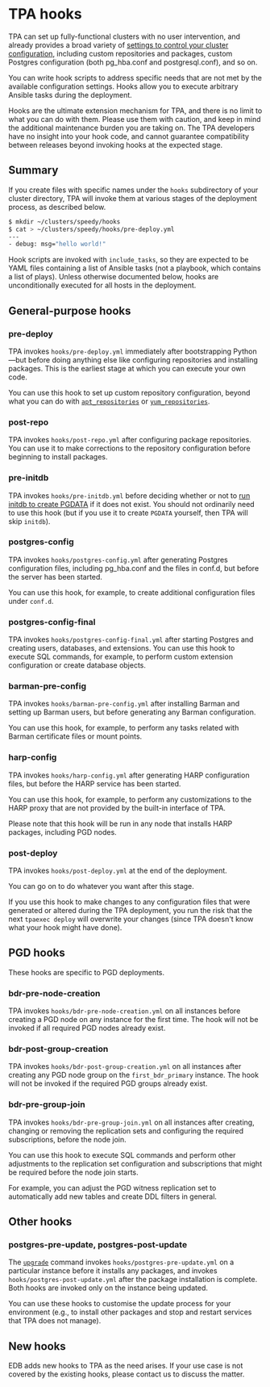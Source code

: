 # TPA hooks

TPA can set up fully-functional clusters with no user intervention,
and already provides a broad variety of
[settings to control your cluster configuration](configure-instance.md),
including custom repositories and packages, custom Postgres
configuration (both pg_hba.conf and postgresql.conf), and so on.

You can write hook scripts to address specific needs that are not met by
the available configuration settings. Hooks allow you to execute
arbitrary Ansible tasks during the deployment.

Hooks are the ultimate extension mechanism for TPA, and there is no
limit to what you can do with them. Please use them with caution, and
keep in mind the additional maintenance burden you are taking on. The
TPA developers have no insight into your hook code, and cannot
guarantee compatibility between releases beyond invoking hooks at the
expected stage.

## Summary

If you create files with specific names under the `hooks` subdirectory
of your cluster directory, TPA will invoke them at various stages of
the deployment process, as described below.

```bash
$ mkdir ~/clusters/speedy/hooks
$ cat > ~/clusters/speedy/hooks/pre-deploy.yml
---
- debug: msg="hello world!"
```

Hook scripts are invoked with `include_tasks`, so they are expected to
be YAML files containing a list of Ansible tasks (not a playbook, which
contains a list of plays). Unless otherwise documented below, hooks are
unconditionally executed for all hosts in the deployment.

## General-purpose hooks

### pre-deploy

TPA invokes `hooks/pre-deploy.yml` immediately after bootstrapping
Python—but before doing anything else like configuring repositories and
installing packages. This is the earliest stage at which you can execute
your own code.

You can use this hook to set up custom repository configuration, beyond
what you can do with
[`apt_repositories`](apt_repositories.md) or
[`yum_repositories`](yum_repositories.md).

### post-repo

TPA invokes `hooks/post-repo.yml` after configuring package
repositories. You can use it to make corrections to the repository
configuration before beginning to install packages.

### pre-initdb

TPA invokes `hooks/pre-initdb.yml` before deciding whether or not to
[run initdb to create PGDATA](initdb.md) if it does not exist. You
should not ordinarily need to use this hook (but if you use it to create
`PGDATA` yourself, then TPA will skip `initdb`).

### postgres-config

TPA invokes `hooks/postgres-config.yml` after generating Postgres
configuration files, including pg_hba.conf and the files in conf.d, but
before the server has been started.

You can use this hook, for example, to create additional configuration
files under `conf.d`.

### postgres-config-final

TPA invokes `hooks/postgres-config-final.yml` after starting
Postgres and creating users, databases, and extensions. You can use this
hook to execute SQL commands, for example, to perform custom extension
configuration or create database objects.

### barman-pre-config

TPA invokes `hooks/barman-pre-config.yml` after installing Barman and
setting up Barman users, but before generating any Barman configuration.

You can use this hook, for example, to perform any tasks related with
Barman certificate files or mount points.

### harp-config

TPA invokes `hooks/harp-config.yml` after generating HARP configuration
files, but before the HARP service has been started.

You can use this hook, for example, to perform any customizations to the HARP
proxy that are not provided by the built-in interface of TPA.

Please note that this hook will be run in any node that installs HARP packages,
including PGD nodes.

### post-deploy

TPA invokes `hooks/post-deploy.yml` at the end of the deployment.

You can go on to do whatever you want after this stage.

If you use this hook to make changes to any configuration files that
were generated or altered during the TPA deployment, you run the
risk that the next `tpaexec deploy` will overwrite your changes (since
TPA doesn't know what your hook might have done).

## PGD hooks

These hooks are specific to PGD deployments.

### bdr-pre-node-creation

TPA invokes `hooks/bdr-pre-node-creation.yml` on all instances
before creating a PGD node on any instance for the first time. The hook
will not be invoked if all required PGD nodes already exist.

### bdr-post-group-creation

TPA invokes `hooks/bdr-post-group-creation.yml` on all instances
after creating any PGD node group on the `first_bdr_primary` instance.
The hook will not be invoked if the required PGD groups already exist.

### bdr-pre-group-join

TPA invokes `hooks/bdr-pre-group-join.yml` on all instances
after creating, changing or removing the replication sets and
configuring the required subscriptions, before the node join.

You can use this hook to execute SQL commands and perform other
adjustments to the replication set configuration and subscriptions that
might be required before the node join starts.

For example, you can adjust the PGD witness replication set to
automatically add new tables and create DDL filters in general.

## Other hooks

### postgres-pre-update, postgres-post-update

The [`upgrade`](tpaexec-upgrade.md) command invokes
`hooks/postgres-pre-update.yml` on a particular instance before it
installs any packages, and invokes `hooks/postgres-post-update.yml`
after the package installation is complete. Both hooks are invoked only
on the instance being updated.

You can use these hooks to customise the update process for your
environment (e.g., to install other packages and stop and restart
services that TPA does not manage).

## New hooks

EDB adds new hooks to TPA as the need arises. If your use case is not
covered by the existing hooks, please contact us to discuss the matter.
